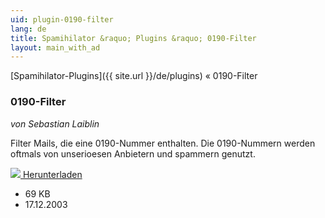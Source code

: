 ```yaml
---
uid: plugin-0190-filter
lang: de
title: Spamihilator &raquo; Plugins &raquo; 0190-Filter
layout: main_with_ad
---
```


[Spamihilator-Plugins]({{ site.url }}/de/plugins) &laquo; 0190-Filter

### 0190-Filter

_von Sebastian Laiblin_

Filter Mails, die eine 0190-Nummer enthalten. Die 0190-Nummern werden oftmals von unserioesen Anbietern und spammern genutzt.

<div class="downloadsection">
<a href="http://www.laiblin.de/download/download.php?id=0190filter" class="radius button left" id="download-button"><img src="{{site.url}}/images/download-arrow.png"> Herunterladen</a>
<ul id="download-notes">
<li>69 KB</li>
<li>17.12.2003</li>
</ul>
</div>

